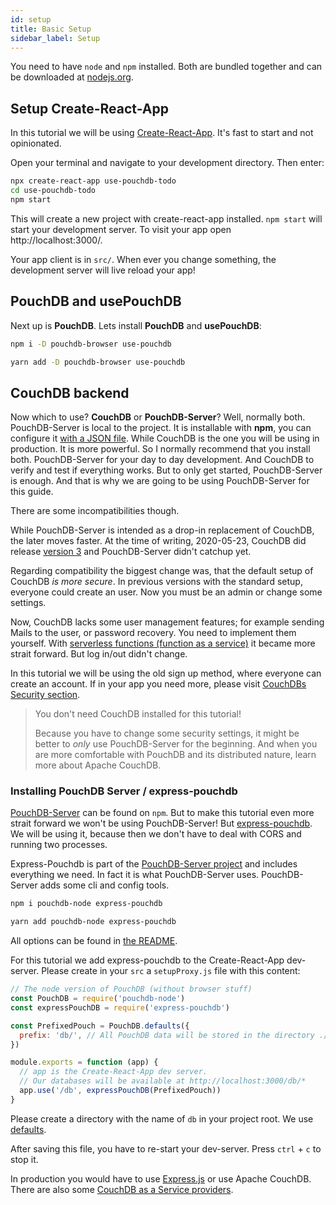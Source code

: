 ```yaml
---
id: setup
title: Basic Setup
sidebar_label: Setup
---
```


You need to have `node` and `npm` installed. Both are bundled together and can be downloaded at
[nodejs.org](https://nodejs.org/).

## Setup Create-React-App

In this tutorial we will be using [Create-React-App](https://create-react-app.dev/). It's fast to start and not
opinionated.

Open your terminal and navigate to your development directory. Then enter:

```sh
npx create-react-app use-pouchdb-todo
cd use-pouchdb-todo
npm start
```

This will create a new project with create-react-app installed. `npm start` will start your development server. To
visit your app open http://localhost:3000/.

Your app client is in `src/`. When ever you change something, the development server will live reload your app!

## PouchDB and usePouchDB

Next up is **PouchDB**. Lets install **PouchDB** and **usePouchDB**:

<!--DOCUSAURUS_CODE_TABS-->
<!--npm-->

```sh
npm i -D pouchdb-browser use-pouchdb
```

<!--yarn-->

```sh
yarn add -D pouchdb-browser use-pouchdb
```

<!--END_DOCUSAURUS_CODE_TABS-->

## CouchDB backend

Now which to use? **CouchDB** or **PouchDB-Server**? Well, normally both.
PouchDB-Server is local to the project. It is installable with **npm**, you can configure it
[with a JSON file](https://github.com/pouchdb/pouchdb-server#configuration).
While CouchDB is the one you will be using in production. It is more powerful.
So I normally recommend that you install both. PouchDB-Server for your day to day development.
And CouchDB to verify and test if everything works. But to only get started,
PouchDB-Server is enough. And that is why we are going to be using PouchDB-Server for this guide.

There are some incompatibilities though.

While PouchDB-Server is intended as a drop-in replacement of CouchDB, the later moves faster.
At the time of writing, <time datetime="2020-05-23">2020-05-23</time>, CouchDB did release
[version 3](https://docs.couchdb.org/en/stable/whatsnew/3.0.html)
and PouchDB-Server didn't catchup yet.

Regarding compatibility the biggest change was, that the default setup of CouchDB _is more secure_.
In previous versions with the standard setup, everyone could create an user.
Now you must be an admin or change some settings.

Now, CouchDB lacks some user management features; for example sending Mails to the user, or
password recovery. You need to implement them yourself. With
[serverless functions (function as a service)](https://en.wikipedia.org/wiki/Function_as_a_service)
it became more strait forward. But log in/out didn't change.

In this tutorial we will be using the old sign up method, where everyone can create an account.
If in your app you need more, please visit
[CouchDBs Security section](https://docs.couchdb.org/en/stable/intro/security.html).

> You don't need CouchDB installed for this tutorial!
>
> Because you have to change some security settings, it might be better to _only_ use
> PouchDB-Server for the beginning. And when you are more comfortable with PouchDB and its
> distributed nature, learn more about Apache CouchDB.

### Installing PouchDB Server / express-pouchdb

[PouchDB-Server](https://www.npmjs.com/package/pouchdb-server) can be found on `npm`.
But to make this tutorial even more strait forward we won't be using PouchDB-Server! But
[express-pouchdb](https://www.npmjs.com/package/express-pouchdb).
We will be using it, because then we don't have to deal with CORS and running two processes.

Express-Pouchdb is part of the [PouchDB-Server project](https://github.com/pouchdb/pouchdb-server)
and includes everything we need. In fact it is what PouchDB-Server uses.
PouchDB-Server adds some cli and config tools.

<!--DOCUSAURUS_CODE_TABS-->
<!--npm-->

```sh
npm i pouchdb-node express-pouchdb
```

<!--yarn-->

```sh
yarn add pouchdb-node express-pouchdb
```

<!--END_DOCUSAURUS_CODE_TABS-->

All options can be found in [the README](https://github.com/pouchdb/pouchdb-server#express-pouchdb).

For this tutorial we add express-pouchdb to the Create-React-App dev-server.
Please create in your `src` a `setupProxy.js` file with this content:

```javascript
// The node version of PouchDB (without browser stuff)
const PouchDB = require('pouchdb-node')
const expressPouchDB = require('express-pouchdb')

const PrefixedPouch = PouchDB.defaults({
  prefix: 'db/', // All PouchDB data will be stored in the directory ./db/*
})

module.exports = function (app) {
  // app is the Create-React-App dev server.
  // Our databases will be available at http://localhost:3000/db/*
  app.use('/db', expressPouchDB(PrefixedPouch))
}
```

Please create a directory with the name of `db` in your project root.
We use [defaults](https://github.com/pouchdb/pouchdb-server#pouchdb-defaults).

After saving this file, you have to re-start your dev-server. Press `ctrl` + `c` to stop it.

In production you would have to use [Express.js](https://expressjs.com/) or use Apache CouchDB.
There are also some [CouchDB as a Service providers](./more.md).
